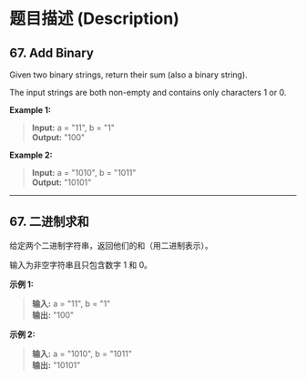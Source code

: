 # 题目描述 (Description)

## 67. Add Binary

Given two binary strings, return their sum (also a binary string).

The input strings are both non-empty and contains only characters 1 or 0.

**Example 1:**

> **Input:** a = "11", b = "1" \
> **Output:** "100"

**Example 2:**
> **Input:** a = "1010", b = "1011" \
> **Output:** "10101"

***

## 67. 二进制求和

给定两个二进制字符串，返回他们的和（用二进制表示）。

输入为非空字符串且只包含数字 1 和 0。

**示例 1:**

> **输入:** a = "11", b = "1" \
> **输出:** "100"

**示例 2:**
> **输入:** a = "1010", b = "1011" \
> **输出:** "10101"
